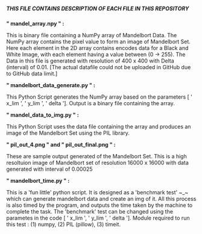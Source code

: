 ##### THIS FILE CONTAINS DESCRIPTION OF EACH FILE IN THIS REPOSITORY

**" mandel_array.npy " :**

This is binary file containing a NumPy array of Mandelbort Data. The NumPy array contains the pixel value to form an image of Mandelbort Set. Here each element in the 2D array contains encodes data for a Black and White Image, with each element having a value between (0 -> 255). The Data in this file is generated with resolution of 400 x 400 with Delta (interval) of 0.01. [The actual datafile could not be uploaded in GitHub due to GitHub data limit.]


**" mandelbort_data_generate.py " :**

This Python Script generates the NumPy array based on the parameters [ ' x_lim ', ' y_lim ', ' delta ']. Output is a binary file containing the array.


**" mandel_data_to_img.py " :**

This Python Script uses the data file containing the array and produces an image of the Mandelbort Set using the PIL library.


**" pil_out_4.png " and " pil_out_final.png " :**

These are sample output generated of the Mandelbort Set. This is a high resoltuion image of Mandelbort set of resolution 16000 x 16000 with data generated with interval of 0.00025


**" mandelbort_time.py " :**

This is a 'fun little' python script. It is designed as a 'benchmark test' ~_~ which can generate mandelbort data and create an img of it. All this process is also timed by the program, and outputs the time taken by the machine to complete the task. The 'benchmark' test can be changed using the parametes in the code [ ' x_lim ', ' y_lim ', ' delta '].
Module required to run this test : (1) numpy, (2) PIL (pillow), (3) timeit.
